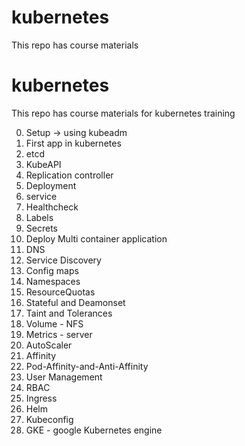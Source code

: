 # kubernetes
This repo has course materials 

# kubernetes
This repo has course materials for kubernetes training

0) Setup -> using kubeadm 
1) First app in kubernetes
2) etcd
3) KubeAPI
4) Replication controller
5) Deployment
6) service
7) Healthcheck
8) Labels
9) Secrets
10) Deploy Multi container application
11) DNS
12) Service Discovery
13) Config maps
14) Namespaces
15) ResourceQuotas
16) Stateful and Deamonset
17) Taint and Tolerances
18) Volume - NFS
19) Metrics - server
20) AutoScaler
21) Affinity
22) Pod-Affinity-and-Anti-Affinity
23) User Management
24) RBAC
25) Ingress
26) Helm
27) Kubeconfig
28) GKE - google Kubernetes engine

